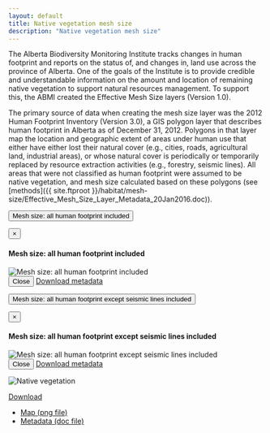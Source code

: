 ```yaml
---
layout: default
title: Native vegetation mesh size
description: "Native vegetation mesh size"
---
```


The Alberta Biodiversity Monitoring Institute tracks changes in human footprint and reports on the status of, and changes in, land use across the province of Alberta. One of the goals of the Institute is to provide credible and understandable information on the amount and location of remaining native vegetation to support natural resources management.  To support this, the ABMI created  the Effective Mesh Size layers (Version 1.0).

The primary source of data when creating the mesh size layer was the 2012 Human Footprint Inventory (Version 3.0), a GIS polygon layer that describes human footprint in Alberta as of December 31, 2012. Polygons in that layer map the location and geographic extent of areas under human use that either have either lost their natural cover (e.g., cities, roads, agricultural land, industrial areas), or whose natural cover is periodically or temporarily replaced by resource extraction activities (e.g., forestry, seismic lines). All areas that were not classified as human footprint were assumed to be native vegetation, and mesh size calculated based on these polygons (see [methods]({{ site.ftproot }}/habitat/mesh-size/Effective_Mesh_Size_Layer_Metadata_20Jan2016.doc)).


<p><button type="button" class="btn btn-primary" data-toggle="modal" data-target="#modal-mesh-all-hf">Mesh size: all human footprint included</button></p>

<div class="modal fade" id="modal-mesh-all-hf" tabindex="-1" role="dialog" aria-labelledby="modal-edges-all-hf-label">
  <div class="modal-dialog" role="document">
    <div class="modal-content">
      <div class="modal-header">
        <button type="button" class="close" data-dismiss="modal" aria-label="Close"><span aria-hidden="true">&times;</span></button>
        <h4 class="modal-title" id="modal-all-hf-label">Mesh size: all human footprint included</h4>
      </div>
      <div class="modal-body">
        <img src="{{ site.contents }}/habitat/mesh-size/MeshAllHF.png" class="img-responsive" alt="Mesh size: all human footprint included"/>
      </div>
      <div class="modal-footer">
        <button type="button" class="btn btn-default" data-dismiss="modal">Close</button>
        <a class="btn btn-primary" href="{{ site.ftproot }}/habitat/mesh-size/Effective_Mesh_Size_Layer_Metadata_20Jan2016.doc" target="_blank">Download metadata <i class="fa fa-download"></i></a>
      </div>
    </div>
  </div>
</div>

<p><button type="button" class="btn btn-primary" data-toggle="modal" data-target="#modal-mesh-no-seismic">Mesh size: all human footprint except seismic lines included</button></p>

<div class="modal fade" id="modal-mesh-no-seismic" tabindex="-1" role="dialog" aria-labelledby="modal-edges-no-seismic-label">
  <div class="modal-dialog" role="document">
    <div class="modal-content">
      <div class="modal-header">
        <button type="button" class="close" data-dismiss="modal" aria-label="Close"><span aria-hidden="true">&times;</span></button>
        <h4 class="modal-title" id="modal-no-seismic-label">Mesh size: all human footprint except seismic lines included</h4>
      </div>
      <div class="modal-body">
        <img src="{{ site.contents }}/habitat/mesh-size/MeshNoSeismicLines.png" class="img-responsive" alt="Mesh size: all human footprint except seismic lines included"/>
      </div>
      <div class="modal-footer">
        <button type="button" class="btn btn-default" data-dismiss="modal">Close</button>
        <a class="btn btn-primary" href="{{ site.ftproot }}/habitat/mesh-size/Effective_Mesh_Size_Layer_Metadata_20Jan2016.doc" target="_blank">Download metadata <i class="fa fa-download"></i></a>
      </div>
    </div>
  </div>
</div>



<div class="row">
  <div class="col-6 col-sm-6 col-lg-6">
  <p><img src="{{ site.contents }}/habitat/edges/NativeVegetation.png" class="img-responsive" alt="Native vegetation"/></p>

<span class="pull-right">
<div class="btn-group">
  <a href="#" class="btn btn-primary dropdown-toggle" data-toggle="dropdown" aria-expanded="false">Download <i class="fa fa-download"></i></a>
  <ul class="dropdown-menu">
    <li><a href="{{ site.contents }}/habitat/edges/NativeVegetation.png" download>Map (png file)</a></li>
    <li><a href="{{ site.ftproot }}/habitat/mesh-size/Effective_Mesh_Size_Layer_Metadata_20Jan2016.doc" download>Metadata (doc file)</a></li>
  </ul>
</div>
</span>

  </div>
</div>
